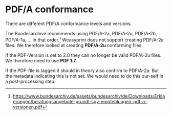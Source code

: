 # PDF/A conformance

There are different PDF/A conformance levels and versions.

The Bundesarchive recommends using PDF/A-2a, PDF/A-2u, PDF/A-2b, PDF/A-1a, ... in that order.[^1]
Weasyprint does not support creating PDF/A-2a files. We therefore looked at creating **PDF/A-2u** conforming files.

If the PDF-Version is set to 2.0 they can no longer be valid PDF/A-2u files. We therefore need to use **PDF 1.7**.

If the PDF-file is tagged it should in theory also confirm to PDF/A-2a. But the metadata indicating this is not set. We
would need to do this our-self in a post-processing step.

[^1]: https://www.bundesarchiv.de/assets/bundesarchiv/de/Downloads/Erklaerungen/beratungsangebote-grundl-sgv-empfehlungen-pdf-a-versionen.pdf
